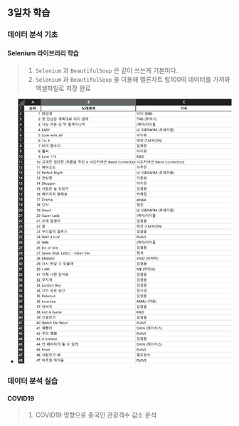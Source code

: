 ## 3일차 학습

### 데이터 분석 기초

#### Selenium 라이브러리 학습
> 1. `Selenium` 과 `BeautifulSoup` 은 같이 쓰는게 기본이다.
> 2. `Selenium` 과 `BeautifulSoup` 을 이용해 멜론차트 탑100의 데이터를 가져와 엑셀파일로 저장 완료

- ![melon차트](https://github.com/LegdayDev/BigData-Analysis/blob/master/day03/images/melon.png)

### 데이터 분석 실습

#### COVID19
> 1. COVID19 영향으로 중국인 관광객수 감소 분석